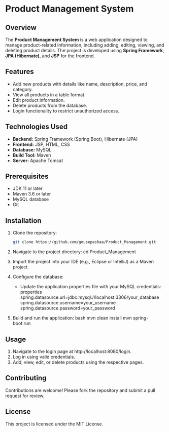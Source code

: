 # Product Management System

## Overview
The **Product Management System** is a web application designed to manage product-related information, including adding, editing, viewing, and deleting product details. The project is developed using **Spring Framework**, **JPA (Hibernate)**, and **JSP** for the frontend. 

## Features
- Add new products with details like name, description, price, and category.
- View all products in a table format.
- Edit product information.
- Delete products from the database.
- Login functionality to restrict unauthorized access.

## Technologies Used
- **Backend:** Spring Framework (Spring Boot), Hibernate (JPA)
- **Frontend:** JSP, HTML, CSS
- **Database:** MySQL
- **Build Tool:** Maven
- **Server:** Apache Tomcat

## Prerequisites
- JDK 11 or later
- Maven 3.6 or later
- MySQL database
- Git

## Installation
1. Clone the repository:
   ```bash
   git clone https://github.com/gousepashaa/Product_Management.git
   
2. Navigate to the project directory:
    cd Product_Management
   
4. Import the project into your IDE (e.g., Eclipse or IntelliJ) as a Maven project.
   
5. Configure the database:
   * Update the application.properties file with your MySQL credentials:
    properties
    spring.datasource.url=jdbc:mysql://localhost:3306/your_database
    spring.datasource.username=your_username
    spring.datasource.password=your_password
   
6. Build and run the application:
    bash
    mvn clean install
    mvn spring-boot:run

## Usage
1. Navigate to the login page at http://localhost:8080/login.
2. Log in using valid credentials.
3. Add, view, edit, or delete products using the respective pages.

## Contributing
   Contributions are welcome! Please fork the repository and submit a pull request for review.

## License
   This project is licensed under the MIT License.

